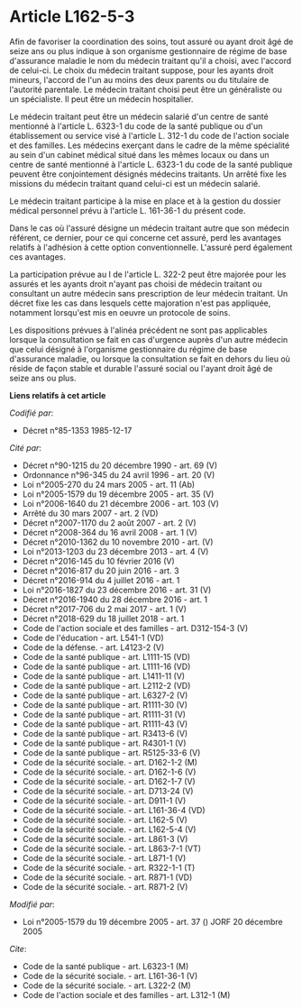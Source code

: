 # Article L162-5-3

Afin de favoriser la coordination des soins, tout assuré ou ayant droit âgé de seize ans ou plus indique à son organisme
gestionnaire de régime de base d'assurance maladie le nom du médecin traitant qu'il a choisi, avec l'accord de celui-ci. Le
choix du médecin traitant suppose, pour les ayants droit mineurs, l'accord de l'un au moins des deux parents ou du titulaire
de l'autorité parentale. Le médecin traitant choisi peut être un généraliste ou un spécialiste. Il peut être un médecin
hospitalier.

Le médecin traitant peut être un médecin salarié d'un centre de santé mentionné à l'article L. 6323-1 du code de la santé
publique ou d'un établissement ou service visé à l'article L. 312-1 du code de l'action sociale et des familles. Les médecins
exerçant dans le cadre de la même spécialité au sein d'un cabinet médical situé dans les mêmes locaux ou dans un centre de
santé mentionné à l'article L. 6323-1 du code de la santé publique peuvent être conjointement désignés médecins traitants. Un
arrêté fixe les missions du médecin traitant quand celui-ci est un médecin salarié.

Le médecin traitant participe à la mise en place et à la gestion du dossier médical personnel prévu à l'article L. 161-36-1
du présent code.

Dans le cas où l'assuré désigne un médecin traitant autre que son médecin référent, ce dernier, pour ce qui concerne cet
assuré, perd les avantages relatifs à l'adhésion à cette option conventionnelle. L'assuré perd également ces avantages.

La participation prévue au I de l'article L. 322-2 peut être majorée pour les assurés et les ayants droit n'ayant pas choisi
de médecin traitant ou consultant un autre médecin sans prescription de leur médecin traitant. Un décret fixe les cas dans
lesquels cette majoration n'est pas appliquée, notamment lorsqu'est mis en oeuvre un protocole de soins.

Les dispositions prévues à l'alinéa précédent ne sont pas applicables lorsque la consultation se fait en cas d'urgence auprès
d'un autre médecin que celui désigné à l'organisme gestionnaire du régime de base d'assurance maladie, ou lorsque la
consultation se fait en dehors du lieu où réside de façon stable et durable l'assuré social ou l'ayant droit âgé de seize ans
ou plus.

**Liens relatifs à cet article**

_Codifié par_:

  - Décret n°85-1353 1985-12-17

_Cité par_:

  - Décret n°90-1215 du 20 décembre 1990 - art. 69 (V)
  - Ordonnance n°96-345 du 24 avril 1996 - art. 20 (V)
  - Loi n°2005-270 du 24 mars 2005 - art. 11 (Ab)
  - Loi n°2005-1579 du 19 décembre 2005 - art. 35 (V)
  - Loi n°2006-1640 du 21 décembre 2006 - art. 103 (V)
  - Arrêté du 30 mars 2007 - art. 2 (VD)
  - Décret n°2007-1170 du 2 août 2007 - art. 2 (V)
  - Décret n°2008-364 du 16 avril 2008 - art. 1 (V)
  - Décret n°2010-1362 du 10 novembre 2010 - art. (V)
  - Loi n°2013-1203 du 23 décembre 2013 - art. 4 (V)
  - Décret n°2016-145 du 10 février 2016 (V)
  - Décret n°2016-817 du 20 juin 2016 - art. 3
  - Décret n°2016-914 du 4 juillet 2016 - art. 1
  - Loi n°2016-1827 du 23 décembre 2016 - art. 31 (V)
  - Décret n°2016-1940 du 28 décembre 2016 - art. 1
  - Décret n°2017-706 du 2 mai 2017 - art. 1 (V)
  - Décret n°2018-629 du 18 juillet 2018 - art. 1
  - Code de l'action sociale et des familles - art. D312-154-3 (V)
  - Code de l'éducation - art. L541-1 (VD)
  - Code de la défense. - art. L4123-2 (V)
  - Code de la santé publique - art. L1111-15 (VD)
  - Code de la santé publique - art. L1111-16 (VD)
  - Code de la santé publique - art. L1411-11 (V)
  - Code de la santé publique - art. L2112-2 (VD)
  - Code de la santé publique - art. L6327-2 (V)
  - Code de la santé publique - art. R1111-30 (V)
  - Code de la santé publique - art. R1111-31 (V)
  - Code de la santé publique - art. R1111-43 (V)
  - Code de la santé publique - art. R3413-6 (V)
  - Code de la santé publique - art. R4301-1 (V)
  - Code de la santé publique - art. R5125-33-6 (V)
  - Code de la sécurité sociale. - art. D162-1-2 (M)
  - Code de la sécurité sociale. - art. D162-1-6 (V)
  - Code de la sécurité sociale. - art. D162-1-7 (V)
  - Code de la sécurité sociale. - art. D713-24 (V)
  - Code de la sécurité sociale. - art. D911-1 (V)
  - Code de la sécurité sociale. - art. L161-36-4 (VD)
  - Code de la sécurité sociale. - art. L162-5 (V)
  - Code de la sécurité sociale. - art. L162-5-4 (V)
  - Code de la sécurité sociale. - art. L861-3 (V)
  - Code de la sécurité sociale. - art. L863-7-1 (VT)
  - Code de la sécurité sociale. - art. L871-1 (V)
  - Code de la sécurité sociale. - art. R322-1-1 (T)
  - Code de la sécurité sociale. - art. R871-1 (VD)
  - Code de la sécurité sociale. - art. R871-2 (V)

_Modifié par_:

  - Loi n°2005-1579 du 19 décembre 2005 - art. 37 () JORF 20 décembre 2005

_Cite_:

  - Code de la santé publique - art. L6323-1 (M)
  - Code de la sécurité sociale. - art. L161-36-1 (V)
  - Code de la sécurité sociale. - art. L322-2 (M)
  - Code de l'action sociale et des familles - art. L312-1 (M)
